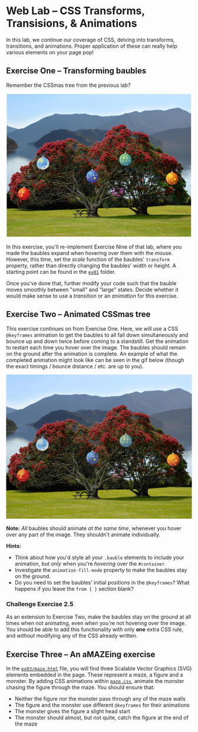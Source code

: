 # Web Lab &ndash; CSS Transforms, Transisions, &amp; Animations
In this lab, we continue our coverage of CSS, delving into transforms, transitions, and animations. Proper application of these can really help various elements on your page pop!


## Exercise One &ndash; Transforming baubles
Remember the CSSmas tree from the previous lab?

![](./spec/ex01-screenshot.png)

In this exercise, you'll re-implement Exercise Nine of that lab, where you made the baubles expand when hovering over them with the mouse. However, this time, set the *scale* function of the baubles' `transform` property, rather than directly changing the baubles' width or height. A starting point can be found in the [`ex01`](./exercises/ex01) folder.

Once you've done that, further modify your code such that the bauble moves smoothly between "small" and "large" states. Decide whether it would make sense to use a *transition* or an *animation* for this exercise.


## Exercise Two &ndash; Animated CSSmas tree
This exercise continues on from Exercise One. Here, we will use a CSS `@keyframes` animation to get the baubles to all fall down simultaneously and bounce up and down twice before coming to a standstill. Get the animation to restart each time you hover over the image. The baubles should remain on the ground after the animation is complete. An example of what the completed animation might look like can be seen in the gif below (though the exact timings / bounce distance / etc. are up to you).

![](./spec/ex02-animation.gif)

**Note:** *All* baubles should animate *at the same time*, whenever you hover over any part of the image. They shouldn't animate individually.

**Hints:**
- Think about how you'd style all your `.bauble` elements to include your animation, but *only* when you're *hovering* over the `#container`.
- Investigate the `animation-fill-mode` property to make the baubles stay on the ground.
- Do you need to set the baubles' initial positions in the `@keyframes`? What happens if you leave the `from { }` section blank?


### Challenge Exercise 2.5
As an extension to Exercise Two, make the baubles stay on the ground at all times when not animating, even when you're not hovering over the image. You should be able to add this functionality with only **one** extra CSS rule, and *without* modifying any of the CSS already written.


## Exercise Three &ndash; An aMAZEing exercise
In the [`ex03/maze.html`](./exercises/ex03/maze.html) file, you will find three Scalable Vector Graphics (SVG) elements embedded in the page. These represent a maze, a figure and a monster. By adding CSS animations within [`maze.css`](./exercises/ex03/maze.css), animate the monster chasing the figure through the maze. You should ensure that:
- Neither the figure nor the monster pass through any of the maze walls
- The figure and the monster use different `@keyframes` for their animations
- The monster gives the figure a slight head start
- The monster should almost, but not quite, catch the figure at the end of the maze